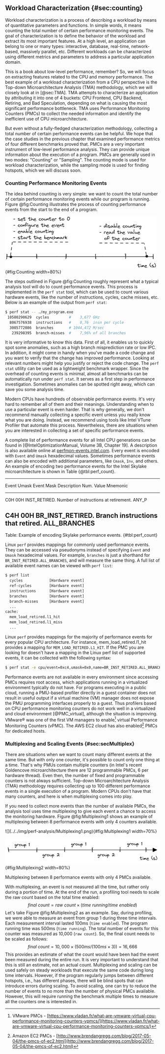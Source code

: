 ## Workload Characterization {#sec:counting}

Workload characterization is a process of describing a workload by means of quantitative parameters and functions. In simple words, it means counting the total number of certain performance monitoring events. The goal of characterization is to define the behavior of the workload and extract its most important features. At a high level, an application can belong to one or many types: interactive, database, real-time, network-based, massively parallel, etc. Different workloads can be characterized using different metrics and parameters to address a particular application domain.

This is a book about low-level performance, remember? So, we will focus on extracting features related to the CPU and memory performance. The best example of a workload characterization from a CPU perspective is the Top-down Microarchitecture Analysis (TMA) methodology, which we will closely look at in [@sec:TMA]. TMA attempts to characterize an application by attributing it into one of 4 buckets: CPU Frontend, CPU Backend, Retiring, and Bad Speculation, depending on what is causing the most significant performance bottleneck. TMA uses Performance Monitoring Counters (PMCs) to collect the needed information and identify the inefficient use of CPU microarchitecture.

But even without a fully-fledged characterization methodology, collecting a total number of certain performance events can be helpful. We hope that the case studies in the previous chapter that examined performance metrics of four different benchmarks proved that. PMCs are a very important instrument of low-level performance analysis. They can provide unique information about the execution of a program. PMCs are generally used in two modes: "Counting" or "Sampling". The counting mode is used for workload characterization, while the sampling mode is used for finding hotspots, which we will discuss soon. 

### Counting Performance Monitoring Events

The idea behind counting is very simple: we want to count the total number of certain performance monitoring events while our program is running. Figure @fig:Counting illustrates the process of counting performance events from the start to the end of a program.

![Counting performance events.](../../img/perf-analysis/CountingFlow.png){#fig:Counting width=80%}

The steps outlined in Figure @fig:Counting roughly represent what a typical analysis tool will do to count performance events. This process is implemented in the `perf stat` tool, which can be used to count various hardware events, like the number of instructions, cycles, cache misses, etc. Below is an example of the output from `perf stat`:

```bash
$ perf stat -- ./my_program.exe
 10580290629  cycles         #    3,677 GHz
  8067576938  instructions   #    0,76  insn per cycle
  3005772086  branches       # 1044,472 M/sec
   239298395  branch-misses  #    7,96% of all branches 
```

It is very informative to know this data. First of all, it enables us to quickly spot some anomalies, such as a high branch misprediction rate or low IPC. In addition, it might come in handy when you've made a code change and you want to verify that the change has improved performance. Looking at relevant numbers might help you justify or reject the code change. The `perf stat` utility can be used as a lightweight benchmark wrapper. Since the overhead of counting events is minimal, almost all benchmarks can be automatically run under `perf stat`. It serves as a first step in performance investigation. Sometimes anomalies can be spotted right away, which can save you some analysis time.

Modern CPUs have hundreds of observable performance events. It's very hard to remember all of them and their meanings. Understanding when to use a particular event is even harder. That is why generally, we don't recommend manually collecting a specific event unless you really know what you are doing. Instead, we recommend using tools like Intel VTune Profiler that automate this process. Nevertheless, there are situations when you are interested in collecting a set of specific performance events.

A complete list of performance events for all Intel CPU generations can be found in [@IntelOptimizationManual, Volume 3B, Chapter 19]. A description is also available online at [perfmon-events.intel.com](https://perfmon-events.intel.com/). Every event is encoded with `Event` and `Umask` hexadecimal values. Sometimes performance events can also be encoded with additional parameters, like `Cmask`, `Inv`, and others. An example of encoding two performance events for the Intel Skylake microarchitecture is shown in Table {@tbl:perf_count}.

--------------------------------------------------------------------------
Event  Umask Event Mask            Description
 Num.  Value Mnemonic              
------ ----- --------------------- ---------------------------------------
C0H     00H  INST_RETIRED.         Number of instructions at retirement. 
             ANY_P

C4H     00H  BR_INST_RETIRED.      Branch instructions that retired.
             ALL_BRANCHES                  
--------------------------------------------------------------------------

Table: Example of encoding Skylake performance events. {#tbl:perf_count}

Linux `perf` provides mappings for commonly used performance events. They can be accessed via pseudonyms instead of specifying `Event` and `Umask` hexadecimal values. For example, `branches` is just a shorthand for `BR_INST_RETIRED.ALL_BRANCHES`, and will measure the same thing. A full list of available event names can be viewed with `perf list`:

```bash
$ perf list
  cycles            [Hardware event]
  ref-cycles        [Hardware event]
  instructions      [Hardware event]
  branches          [Hardware event]
  branch-misses     [Hardware event]
  ...
cache:
  mem_load_retired.l1_hit
  mem_load_retired.l1_miss
  ...
```

Linux `perf` provides mappings for the majority of performance events for every popular CPU architecture. For instance, mem_load_retired.l1_hit provides a mapping for `MEM_LOAD_RETIRED.L1_HIT`. If the PMC you are looking for doesn't have a mapping in the Linux perf list of supported events, it can be collected with the following syntax:

```bash
$ perf stat -e cpu/event=0xc4,umask=0x0,name=BR_INST_RETIRED.ALL_BRANCHES/ -- ./a.exe
```

Performance events are not available in every environment since accessing PMCs requires root access, which applications running in a virtualized environment typically do not have. For programs executing in a public cloud, running a PMU-based profiler directly in a guest container does not result in useful output if a virtual machine (VM) manager does not expose the PMU programming interfaces properly to a guest. Thus profilers based on CPU performance monitoring counters do not work well in a virtualized and cloud environment [@PMC_virtual], although the situation is improving. VMware® was one of the first VM managers to enable[^4] virtual Performance Monitoring Counters (vPMC). The AWS EC2 cloud has also enabled[^5] PMCs for dedicated hosts.

### Multiplexing and Scaling Events {#sec:secMultiplex}

There are situations when we want to count many different events at the same time. But with only one counter, it's possible to count only one thing at a time. That's why PMUs contain multiple counters (in Intel's recent Goldencove microarchitecture there are 12 programmable PMCs, 6 per hardware thread). Even then, the number of fixed and programmable counters is not always sufficient. Top-down Microarchitecture Analysis (TMA) methodology requires collecting up to 100 different performance events in a single execution of a program. Modern CPUs don't have that many counters, and here is when multiplexing comes into play.

If you need to collect more events than the number of available PMCs, the analysis tool uses time multiplexing to give each event a chance to access the monitoring hardware. Figure @fig:Multiplexing1 shows an example of multiplexing between 8 performance events with only 4 counters available.

<div id="fig:Multiplexing">
![](../../img/perf-analysis/Multiplexing1.png){#fig:Multiplexing1 width=70%}

![](../../img/perf-analysis/Multiplexing2.png){#fig:Multiplexing2 width=80%}

Multiplexing between 8 performance events with only 4 PMCs available.
</div>

With multiplexing, an event is not measured all the time, but rather only during a portion of time. At the end of the run, a profiling tool needs to scale the raw count based on the total time enabled:
$$
final~count = raw~count \times ( time~running / time~enabled )
$$
Let's take Figure @fig:Multiplexing2 as an example. Say, during profiling, we were able to measure an event from group 1 during three time intervals. Each measurement interval lasted 100ms (`time enabled`). The program running time was 500ms (`time running`). The total number of events for this counter was measured as 10,000 (`raw count`). So, the final count needs to be scaled as follows:
$$
final~count = 10,000 \times ( 500ms / ( 100ms \times 3) ) = 16,666
$$
This provides an estimate of what the count would have been had the event been measured during the entire run. It is very important to understand that this is still an estimate, not an actual count. Multiplexing and scaling can be used safely on steady workloads that execute the same code during long time intervals. However, if the program regularly jumps between different hotspots, i.e., has different phases, there will be blind spots that can introduce errors during scaling. To avoid scaling, one can try to reduce the number of events to no more than the number of physical PMCs available. However, this will require running the benchmark multiple times to measure all the counters one is interested in.

[^4]: VMware PMCs - [https://www.vladan.fr/what-are-vmware-virtual-cpu-performance-monitoring-counters-vpmcs/](https://www.vladan.fr/what-are-vmware-virtual-cpu-performance-monitoring-counters-vpmcs/)
[^5]: Amazon EC2 PMCs - [http://www.brendangregg.com/blog/2017-05-04/the-pmcs-of-ec2.html](http://www.brendangregg.com/blog/2017-05-04/the-pmcs-of-ec2.html)
